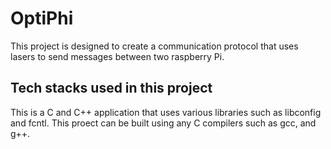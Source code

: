 # OptiPhi
This project is designed to create a communication protocol that uses lasers to send messages between two raspberry Pi. 

## Tech stacks used in this project
This is a C and C++ application that uses various libraries such as libconfig and fcntl. This proect can be built using any C compilers such as gcc, and g++.
